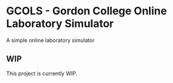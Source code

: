 # GCOLS - Gordon College Online Laboratory Simulator

A simple online laboratory simulator

## WIP

This project is currently WIP.
